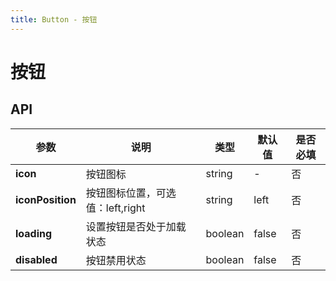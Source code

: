 ```yaml
---
title: Button - 按钮
---
```

# 按钮

<ClientOnly>
<template>
<Container title="基础">
    <template #list>
        <s-button>普通按钮</s-button>
        <s-button disabled>禁用按钮</s-button>
        <s-button :loading="true">加载中</s-button>
        <s-button :loading="loading" @click="loading=!loading">{{loading?'加载中':'点击加载'}}</s-button>
    </template>
<template #code>

  ```vue
<template>
    <s-button>普通按钮</s-button>
    <s-button disabled>禁用按钮</s-button>
    <s-button :loading="true">加载按钮</s-button>
    <s-button :loading="loading" @click="loading=!loading">点击加载</s-button>
</template>


<script>
  import Button from '../../src/components/button/Button.vue';
  import ButtonGroup from '../../src/components/button/ButtonGroup.vue';
    export default {
      components: {
        's-button':Button,
        's-button-group':ButtonGroup,
      },
      data() {
        return {
          loading: false,
        }
      }
    };
</script>
  ```
</template>
</Container>
</template>


<template>
<Container title="有图标">
    <template #list>
        <s-button icon="jiazaizhong">左图标按钮</s-button>
        <s-button icon="jiazaizhong" iconPosition="right">右图标按钮</s-button>
    </template>
<template #code>

  ```vue
<template>
    <s-button icon="jiazaizhong">左图标按钮</s-button>
    <s-button icon="jiazaizhong" iconPosition="right">右图标按钮</s-button>
</template>


<script>
  import Button from '../../src/components/button/Button.vue';
  import ButtonGroup from '../../src/components/button/ButtonGroup.vue';
    export default {
      components: {
        's-button':Button,
        's-button-group':ButtonGroup,
      },
    };
</script>
  ```
</template>
</Container>
</template>


<template>
<Container title="组合">
    <template #list>
        <s-button-group>
            <s-button>上一页</s-button>
            <s-button>主页</s-button>
            <s-button>下一页</s-button>
        </s-button-group>
    </template>
<template #code>

  ```vue
<template>
    <s-button-group>
      <s-button>上一页</s-button>
      <s-button>主页</s-button>
      <s-button>下一页</s-button>
    </s-button-group>
</template>


<script>
  import Button from '../../src/components/button/Button.vue';
  import ButtonGroup from '../../src/components/button/ButtonGroup.vue';
    export default {
      components: {
         's-button':Button,
         's-button-group':ButtonGroup,
      },
    };
</script>
  ```
</template>
</Container>
</template>

</ClientOnly>




<script>
  import Button from '../../src/components/button/Button.vue';
  import ButtonGroup from '../../src/components/button/ButtonGroup.vue';
  export default {
    components: {
    's-button':Button,
    's-button-group':ButtonGroup,
    },
        data() {
          return {
            loading: false,
            }
        }
  };
</script>



## API
|    参数      | 说明 | 类型 | 默认值 | 是否必填 |
| ----------   | ---  | ---- | ------ |  ----|
| **icon**         | 按钮图标  | string | - | 否 |
| **iconPosition** | 按钮图标位置，可选值：left,right  | string | left | 否 |
| **loading**      | 设置按钮是否处于加载状态  | boolean | false | 否 |
| **disabled**     | 按钮禁用状态  | boolean | false| 否 |
